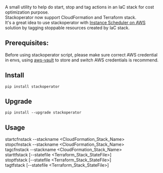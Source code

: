 A small utility to help do start, stop and tag actions in an IaC stack for cost optimization purpose.  
Stackoperator now support CloudFormation and Terraform stack.  
It's a great idea to use stackoperator with [Instance Scheduler on AWS](https://aws.amazon.com/solutions/implementations/instance-scheduler-on-aws) solution by tagging stoppable resources created by IaC stack.  

## Prerequisites:
Before using stackoperator script, please make sure correct AWS credential in envs, using [aws-vault](https://github.com/99designs/aws-vault) to store and switch AWS credentials is recommend.

## Install
```
pip install stackoperator
```

## Upgrade
```
pip install --upgrade stackoperator
```

## Usage
startcfnstack --stackname <CloudFormation_Stack_Name>  
stopcfnstack --stackname <CloudFormation_Stack_Name>  
tagcfnstack --stackname <CloudFormation_Stack_Name>  
starttfstack [--statefile <Terraform_Stack_StateFile>]  
stoptfstack [--statefile <Terraform_Stack_StateFile>]  
tagtfstack [--statefile <Terraform_Stack_StateFile>]  